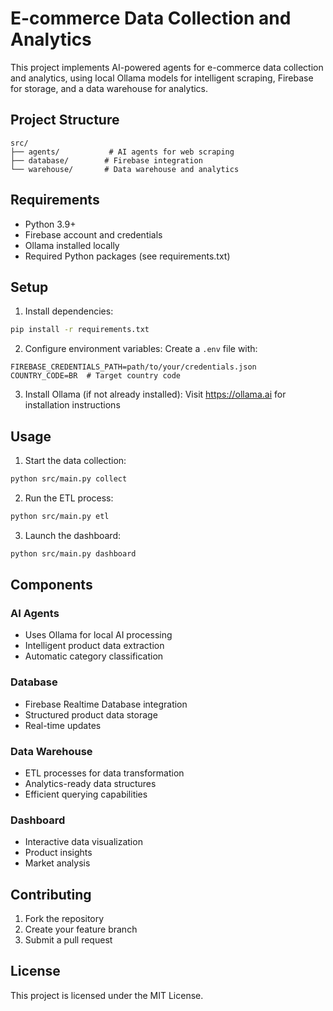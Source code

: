 # E-commerce Data Collection and Analytics

This project implements AI-powered agents for e-commerce data collection and analytics, using local Ollama models for intelligent scraping, Firebase for storage, and a data warehouse for analytics.

## Project Structure

```
src/
├── agents/           # AI agents for web scraping
├── database/        # Firebase integration
└── warehouse/       # Data warehouse and analytics
```

## Requirements

- Python 3.9+
- Firebase account and credentials
- Ollama installed locally
- Required Python packages (see requirements.txt)

## Setup

1. Install dependencies:
```bash
pip install -r requirements.txt
```

2. Configure environment variables:
Create a `.env` file with:
```
FIREBASE_CREDENTIALS_PATH=path/to/your/credentials.json
COUNTRY_CODE=BR  # Target country code
```

3. Install Ollama (if not already installed):
Visit https://ollama.ai for installation instructions

## Usage

1. Start the data collection:
```bash
python src/main.py collect
```

2. Run the ETL process:
```bash
python src/main.py etl
```

3. Launch the dashboard:
```bash
python src/main.py dashboard
```

## Components

### AI Agents
- Uses Ollama for local AI processing
- Intelligent product data extraction
- Automatic category classification

### Database
- Firebase Realtime Database integration
- Structured product data storage
- Real-time updates

### Data Warehouse
- ETL processes for data transformation
- Analytics-ready data structures
- Efficient querying capabilities

### Dashboard
- Interactive data visualization
- Product insights
- Market analysis

## Contributing

1. Fork the repository
2. Create your feature branch
3. Submit a pull request

## License

This project is licensed under the MIT License.
